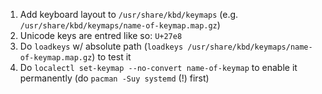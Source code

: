 1. Add keyboard layout to `/usr/share/kbd/keymaps` (e.g. `/usr/share/kbd/keymaps/name-of-keymap.map.gz`)
2. Unicode keys are entred like so: `U+27e8`
3. Do `loadkeys` w/ absolute path (`loadkeys /usr/share/kbd/keymaps/name-of-keymap.map.gz`) to test it
4. Do `localectl set-keymap --no-convert name-of-keymap` to enable it permanently (do `pacman -Suy systemd` (!) first)
